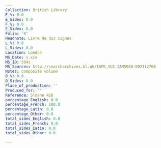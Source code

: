 ```yaml
---
Collection: British Library
E_%: 0.0
E_Sides: 0.0
F_%: 0.0
F_Sides: 0.0
Folia: '4'
Headnote: Livre de duz signes
L_%: 0.0
L_Sides: 0.0
Location: London
MS_Date: s.xiv
MS_ID: 584z
MS_Sources: http://searcharchives.bl.uk/IAMS_VU2:IAMS040-002112768
Notes: composite volume
O_%: 0.0
O_Sides: 0.0
Place_of_production: ''
Produced_for: ''
Reference: Sloane 420
percentage_English: 0.0
percentage_French: 100.0
percentage_Latin: 0.0
percentage_Other: 0.0
total_sides_English: 0.0
total_sides_French: 8.0
total_sides_Latin: 0.0
total_sides_Other: 0.0

---
```

